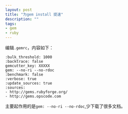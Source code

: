 ```yaml
---
layout: post
title: "为gem install 提速"
description: ""
tags: 
- gem
- ruby
---
```


编辑`.gemrc`，内容如下：

	:bulk_threshold: 1000
	:backtrace: false
	gemcutter_key: XXXXX
	gem: --no-ri --no-rdoc
	:benchmark: false
	:verbose: true
	:update_sources: true
	:sources: 
	- http://gems.rubyforge.org/
	- http://gems.opscode.com

主要起作用的是`gem: --no-ri --no-rdoc`,少下载了很多文档。
